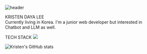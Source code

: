 ![header](https://capsule-render.vercel.app/api?type=waving&color=timeGradient&text=KRISTEN'S%20GITHUB%20👋&animation=twinkling&fontSize=35&fontAlignY=40&fontAlign=70&height=250)

KRISTEN DAYA LEE
<br/>
Currently living in Korea. I'm a junior web developer but interested in Chatbot and LLM as well.



TECH STACK
<img src="https://img.shields.io/badge/{내용}-{배경 색깔}?style={스타일}&logo={로고이름}&logoColor={로고 색깔}"/>

![Kristen's GitHub stats](https://github-readme-stats.vercel.app/api?username=kristendaya&show_icons=true&theme=radical)

